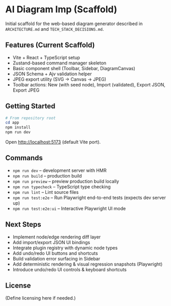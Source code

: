 # AI Diagram Imp (Scaffold)

Initial scaffold for the web-based diagram generator described in `ARCHITECTURE.md` and `TECH_STACK_DECISIONS.md`.

## Features (Current Scaffold)

- Vite + React + TypeScript setup
- Zustand-based command manager skeleton
- Basic component shell (Toolbar, Sidebar, DiagramCanvas)
- JSON Schema + Ajv validation helper
- JPEG export utility (SVG → Canvas → JPEG)
- Toolbar actions: New (with seed node), Import (validated), Export JSON, Export JPEG

## Getting Started

```powershell
# From repository root
cd app
npm install
npm run dev
```

Open <http://localhost:5173> (default Vite port).

## Commands

- `npm run dev` – development server with HMR
- `npm run build` – production build
- `npm run preview` – preview production build locally
- `npm run typecheck` – TypeScript type checking
- `npm run lint` – Lint source files
- `npm run test:e2e` – Run Playwright end-to-end tests (expects dev server up)
- `npm run test:e2e:ui` – Interactive Playwright UI mode

## Next Steps

- Implement node/edge rendering diff layer
- Add import/export JSON UI bindings
- Integrate plugin registry with dynamic node types
- Add undo/redo UI buttons and shortcuts
- Build validation error surfacing in Sidebar
- Add deterministic rendering & visual regression snapshots (Playwright)
- Introduce undo/redo UI controls & keyboard shortcuts

## License

(Define licensing here if needed.)
